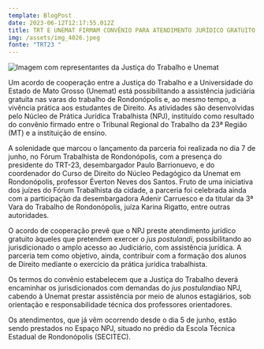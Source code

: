 ```yaml
---
template: BlogPost
date: 2023-06-12T12:17:55.012Z
title: TRT E UNEMAT FIRMAM CONVÊNIO PARA ATENDIMENTO JURÍDICO GRATUITO EM RONDONÓPOLIS
img: /assets/img_4026.jpeg
fonte: "TRT23 "
---
```

![Imagem com representantes da Justiça do Trabalho e Unemat](https://portal.trt23.jus.br/portal/sites/portal/files/styles/large/public/types/noticias/trt_not_dentro_convenio_unemat_roo.jpg?itok=jWNzyWFW "Imagem com representantes da Justiça do Trabalho e Unemat")

Um acordo de cooperação entre a Justiça do Trabalho e a Universidade do Estado de Mato Grosso (Unemat) está possibilitando a assistência judiciária gratuita nas varas do trabalho de Rondonópolis e, ao mesmo tempo, a vivência prática aos estudantes de Direito. As atividades são desenvolvidas pelo Núcleo de Prática Jurídica Trabalhista (NPJ), instituído como resultado do convênio firmado entre o Tribunal Regional do Trabalho da 23ª Região (MT) e a instituição de ensino.

A solenidade que marcou o lançamento da parceria foi realizada no dia 7 de junho, no Fórum Trabalhista de Rondonópolis, com a presença do presidente do TRT-23, desembargador Paulo Barrionuevo, e do coordenador do Curso de Direito do Núcleo Pedagógico da Unemat em Rondonópolis, professor Éverton Neves dos Santos. Fruto de uma iniciativa dos juízes do Fórum Trabalhista da cidade, a parceria foi celebrada ainda com a participação da desembargadora Adenir Carruesco e da titular da 3ª Vara do Trabalho de Rondonópolis, juíza Karina Rigatto, entre outras autoridades.

O acordo de cooperação prevê que o NPJ preste atendimento jurídico gratuito àqueles que pretendem exercer o *jus postulandi*, possibilitando ao jurisdicionado o amplo acesso ao Judiciário, com assistência jurídica. A parceria tem como objetivo, ainda, contribuir com a formação dos alunos de Direito mediante o exercício da prática jurídica trabalhista.

Os termos do convênio estabelecem que a Justiça do Trabalho deverá encaminhar os jurisdicionados com demandas do *jus postulandi*ao NPJ, cabendo à Unemat prestar assistência por meio de alunos estagiários, sob orientação e responsabilidade técnica dos professores orientadores.

Os atendimentos, que já vêm ocorrendo desde o dia 5 de junho, estão sendo prestados no Espaço NPJ, situado no prédio da Escola Técnica Estadual de Rondonópolis (SECITEC).